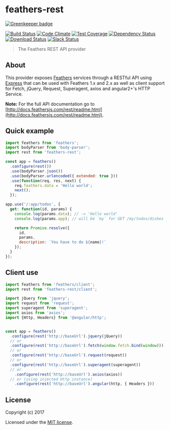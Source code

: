 # feathers-rest

[![Greenkeeper badge](https://badges.greenkeeper.io/feathersjs/feathers-rest.svg)](https://greenkeeper.io/)

[![Build Status](https://travis-ci.org/feathersjs/feathers-rest.png?branch=master)](https://travis-ci.org/feathersjs/feathers-rest)
[![Code Climate](https://codeclimate.com/github/feathersjs/feathers-rest/badges/gpa.svg)](https://codeclimate.com/github/feathersjs/feathers-rest)
[![Test Coverage](https://codeclimate.com/github/feathersjs/feathers-rest/badges/coverage.svg)](https://codeclimate.com/github/feathersjs/feathers-rest/coverage)
[![Dependency Status](https://img.shields.io/david/feathersjs/feathers-rest.svg?style=flat-square)](https://david-dm.org/feathersjs/feathers-rest)
[![Download Status](https://img.shields.io/npm/dm/feathers-rest.svg?style=flat-square)](https://www.npmjs.com/package/feathers-rest)
[![Slack Status](http://slack.feathersjs.com/badge.svg)](http://slack.feathersjs.com)

> The Feathers REST API provider

## About

This provider exposes [Feathers](http://feathersjs.com) services through a RESTful API using [Express](http://expressjs.com) that can be used with Feathers 1.x and 2.x as well as client support for Fetch, jQuery, Request, Superagent, axios and angular2+'s HTTP Service.

__Note:__ For the full API documentation go to [http://docs.feathersjs.com/rest/readme.html](http://docs.feathersjs.com/rest/readme.html).

## Quick example

```js
import feathers from 'feathers';
import bodyParser from 'body-parser';
import rest from 'feathers-rest';

const app = feathers()
  .configure(rest())
  .use(bodyParser.json())
  .use(bodyParser.urlencoded({ extended: true }))
  .use(function(req, res, next) {
    req.feathers.data = 'Hello world';
    next();
  });

app.use('/:app/todos', {
  get: function(id, params) {
    console.log(params.data); // -> 'Hello world'
    console.log(params.app); // will be `my` for GET /my/todos/dishes

    return Promise.resolve({
      id,
      params,
      description: `You have to do ${name}!`
    });
  }
});
```

## Client use

```js
import feathers from 'feathers/client';
import rest from 'feathers-rest/client';

import jQuery from 'jquery';
import request from 'request';
import superagent from 'superagent';
import axios from 'axios';
import {Http, Headers} from '@angular/http';


const app = feathers()
  .configure(rest('http://baseUrl').jquery(jQuery))
  // or
  .configure(rest('http://baseUrl').fetch(window.fetch.bind(window)))
  // or
  .configure(rest('http://baseUrl').request(request))
  // or
  .configure(rest('http://baseUrl').superagent(superagent))
  // or
    .configure(rest('http://baseUrl').axios(axios))
  // or (using injected Http instance)
    .configure(rest('http://baseUrl').angular(http, { Headers }))
```

## License

Copyright (c) 2017

Licensed under the [MIT license](LICENSE).
